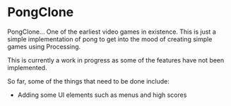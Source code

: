# PongClone

PongClone... One of the earliest video games in existence.  This is just a simple implementation of pong to get 
into the mood of creating simple games using Processing.

This is currently a work in progress as some of the features have not been implemented.  

So far, some of the things that need to be done include: 
* Adding some UI elements such as menus and high scores
